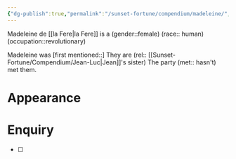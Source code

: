 ```yaml
---
{"dg-publish":true,"permalink":"/sunset-fortune/compendium/madeleine/","tags":["sf","npc"],"noteIcon":"","created":"2024-08-24T22:01:00.802+09:30"}
---
```


Madeleine de [[la Fere\|la Fere]] is a (gender::female) (race:: human) (occupation::revolutionary) 

Madeleine was [first mentioned::] 
They are  (rel:: [[Sunset-Fortune/Compendium/Jean-Luc\|Jean]]'s sister)
The party (met:: hasn't) met them.

# Appearance


# Enquiry 
 - [ ] 